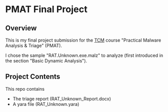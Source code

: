 # PMAT Final Project

## Overview
This is my final project submission for the [TCM](https://tcm-sec.com/) course
"Practical Malware Analysis &amp; Triage" (PMAT).

I chose the sample "RAT.Unknown.exe.malz" to analyze (first introduced in
the section "Basic Dynamic Analysis").

## Project Contents
This repo contains

- The triage report (RAT_Unknown_Report.docx)
- A yara file (RAT_Unknown.yara)
